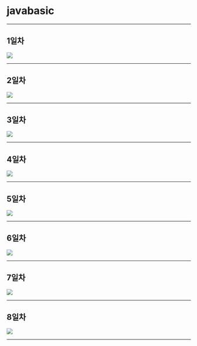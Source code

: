 # javabasic

<hr>

## 1일차
<img src="https://github.com/jungwongarden/javabasic/blob/master/java01.png?raw=true">
<hr>

## 2일차
<img src="https://github.com/jungwongarden/javabasic/blob/master/java02.png?raw=true">
<hr>

## 3일차
<img src="https://github.com/jungwongarden/javabasic/blob/master/java03.png?raw=true">
<hr>

## 4일차
<img src="https://github.com/jungwongarden/javabasic/blob/master/java04.png?raw=true">
<hr>

## 5일차
<img src="https://github.com/jungwongarden/javabasic/blob/master/java05.png?raw=true">
<hr>

## 6일차
<img src="https://github.com/jungwongarden/javabasic/blob/master/java06.png?raw=true">
<hr>

## 7일차
<img src="https://github.com/jungwongarden/javabasic/blob/master/java07.png?raw=true">
<hr>

## 8일차
<img src="https://github.com/jungwongarden/javabasic/blob/master/java08.png?raw=true">
<hr>
